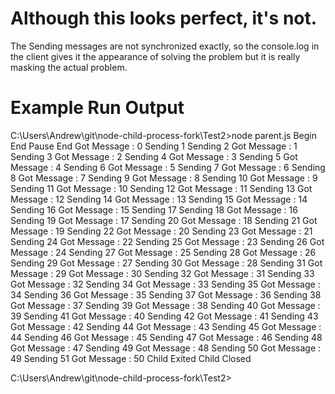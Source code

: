 # Although this looks perfect, it's not.

The Sending messages are not synchronized exactly, so the console.log in the client
gives it the appearance of solving the problem but it is really masking the actual 
problem.

# Example Run Output


C:\Users\Andrew\git\node-child-process-fork\Test2>node parent.js
Begin
End
Pause End
Got Message : 0
Sending 1
Sending 2
Got Message : 1
Sending 3
Got Message : 2
Sending 4
Got Message : 3
Sending 5
Got Message : 4
Sending 6
Got Message : 5
Sending 7
Got Message : 6
Sending 8
Got Message : 7
Sending 9
Got Message : 8
Sending 10
Got Message : 9
Sending 11
Got Message : 10
Sending 12
Got Message : 11
Sending 13
Got Message : 12
Sending 14
Got Message : 13
Sending 15
Got Message : 14
Sending 16
Got Message : 15
Sending 17
Sending 18
Got Message : 16
Sending 19
Got Message : 17
Sending 20
Got Message : 18
Sending 21
Got Message : 19
Sending 22
Got Message : 20
Sending 23
Got Message : 21
Sending 24
Got Message : 22
Sending 25
Got Message : 23
Sending 26
Got Message : 24
Sending 27
Got Message : 25
Sending 28
Got Message : 26
Sending 29
Got Message : 27
Sending 30
Got Message : 28
Sending 31
Got Message : 29
Got Message : 30
Sending 32
Got Message : 31
Sending 33
Got Message : 32
Sending 34
Got Message : 33
Sending 35
Got Message : 34
Sending 36
Got Message : 35
Sending 37
Got Message : 36
Sending 38
Got Message : 37
Sending 39
Got Message : 38
Sending 40
Got Message : 39
Sending 41
Got Message : 40
Sending 42
Got Message : 41
Sending 43
Got Message : 42
Sending 44
Got Message : 43
Sending 45
Got Message : 44
Sending 46
Got Message : 45
Sending 47
Got Message : 46
Sending 48
Got Message : 47
Sending 49
Got Message : 48
Sending 50
Got Message : 49
Sending 51
Got Message : 50
Child Exited
Child Closed

C:\Users\Andrew\git\node-child-process-fork\Test2>